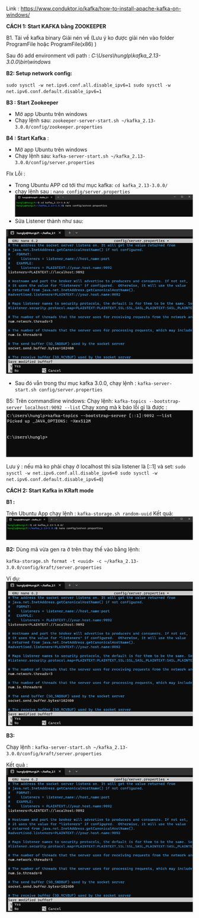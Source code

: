 Link : 
https://www.conduktor.io/kafka/how-to-install-apache-kafka-on-windows/


**CÁCH 1: Start KAFKA bằng ZOOKEEPER** 

B1. Tải về kafka binary
    Giải nén về (Lưu ý ko được giải nén vào folder ProgramFile hoặc ProgramFile(x86) )
    
 Sau đó add environment với path : _C:\Users\hunglp\kafka_2.13-3.0.0\bin\windows_
    


**B2: Setup network config:**

`sudo sysctl -w net.ipv6.conf.all.disable_ipv6=1
sudo sysctl -w net.ipv6.conf.default.disable_ipv6=1`


**B3 : Start Zookeeper** 
- Mở app Ubuntu trên windows
- Chạy lệnh sau:
`zookeeper-server-start.sh ~/kafka_2.13-3.0.0/config/zookeeper.properties`

**B4 : Start Kafka** :
- Mở app Ubuntu trên windows
- Chạy lệnh sau:
`kafka-server-start.sh ~/kafka_2.13-3.0.0/config/server.properties`


FIx Lỗi : 
- Trong Ubuntu APP  cd tới thư mục kafka:  `cd kafka_2.13-3.0.0/`
- chạy lệnh sau : `nano config/server.properties`
    ![img.png](img.png)
- Sửa Listener thành như sau:

![img_2.png](img_2.png)
- Sau đó vẫn trong thư mục kafka 3.0.0, chạy lệnh : `kafka-server-start.sh config/server.properties`


B5: Trên commandline windows:
    Chạy lệnh:
    `kafka-topics --bootstrap-server localhost:9092 --list`
Chạy xong mà k báo lỗi gì là được : 
![img_3.png](img_3.png)

Lưu ý : nếu mà ko phải chạy ở localhost thì sửa listener là [::1] và set:
`sudo sysctl -w net.ipv6.conf.all.disable_ipv6=0
sudo sysctl -w net.ipv6.conf.default.disable_ipv6=0`)




**CÁCH 2: Start Kafka in KRaft mode**

**B1 :**

Trên Ubuntu App chạy lệnh : `kafka-storage.sh random-uuid`
Kết quả:
![img.png](img.png)

**B2:** Dùng mã vừa gen ra ở trên thay thế vào <uuid> bằng lệnh:

`kafka-storage.sh format -t <uuid> -c ~/kafka_2.13-3.0.0/config/kraft/server.properties`

Ví dụ:
![img_1.png](img_1.png)

**B3:**

Chạy lệnh : `kafka-server-start.sh ~/kafka_2.13-3.0.0/config/kraft/server.properties`

Kết quả :
![img_2.png](img_2.png)
